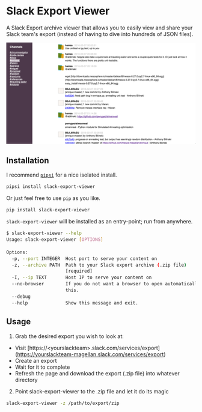 # Slack Export Viewer

A Slack Export archive viewer that allows you to easily view and share your 
Slack team's export (instead of having to dive into hundreds of JSON files).

![Preview](screenshot.png)

## Installation

I recommend [`pipsi`](https://github.com/mitsuhiko/pipsi) for a nice 
isolated install.

```bash
pipsi install slack-export-viewer
```

Or just feel free to use `pip` as you like.

```bash
pip install slack-export-viewer
```

`slack-export-viewer` will be installed as an entry-point; run from anywhere.

```bash
$ slack-export-viewer --help
Usage: slack-export-viewer [OPTIONS]

Options:
  -p, --port INTEGER  Host port to serve your content on
  -z, --archive PATH  Path to your Slack export archive (.zip file)
                      [required]
  -I, --ip TEXT       Host IP to serve your content on
  --no-browser        If you do not want a browser to open automatically, set
                      this.
  --debug
  --help              Show this message and exit.
```

## Usage

1) Grab the desired export you wish to look at:

* Visit [https://\<yourslackteam\>.slack.com/services/export]
(https://yourslackteam-magellan.slack.com/services/export)
* Create an export
* Wait for it to complete
* Refresh the page and download the export (.zip file) into whatever directory

2) Point slack-export-viewer to the .zip file and let it do its magic

```bash
slack-export-viewer -z /path/to/export/zip
```

